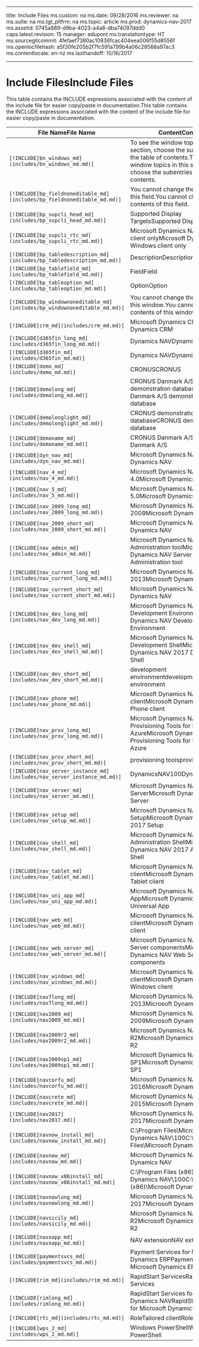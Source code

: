 
---
title: Include Files
ms.custom: na
ms.date: 09/28/2016
ms.reviewer: na
ms.suite: na
ms.tgt_pltfrm: na
ms.topic: article
ms.prod: dynamics-nav-2017
ms.assetid: 0745a889-d9ba-4023-a4a8-dba74097ddd0
caps.latest.revision: 15
manager: edupont
ms.translationtype: HT
ms.sourcegitcommit: 4fefaef7380ac10836fcac404eea006f55d8556f
ms.openlocfilehash: a5f30fe205b2f7fc591a799b4a06c28568a97ac3
ms.contentlocale: en-nz
ms.lasthandoff: 10/16/2017

---

# <a name="include-files"></a><span data-ttu-id="be1db-102">Include Files</span><span class="sxs-lookup"><span data-stu-id="be1db-102">Include Files</span></span>

<span data-ttu-id="be1db-103">This table contains the INCLUDE expressions associated with the content of the include file for easier copy/paste in documentation.</span><span class="sxs-lookup"><span data-stu-id="be1db-103">This table contains the INCLUDE expressions associated with the content of the include file for easier copy/paste in documentation.</span></span>

|<span data-ttu-id="be1db-104">File Name</span><span class="sxs-lookup"><span data-stu-id="be1db-104">File Name</span></span>   |<span data-ttu-id="be1db-105">Content</span><span class="sxs-lookup"><span data-stu-id="be1db-105">Content</span></span>  |
|------------|---------|
|`[!INCLUDE[bn_windows_md](includes/bn_windows_md.md)]`|<span data-ttu-id="be1db-106">To see the window topics in this section, choose the subentries in the table of contents.</span><span class="sxs-lookup"><span data-stu-id="be1db-106">To see the window topics in this section, choose the subentries in the table of contents.</span></span>|
|`[!INCLUDE[bp_fieldnoneditable_md](includes/bp_fieldnoneditable_md.md)]`|<span data-ttu-id="be1db-107">You cannot change the contents of this field.</span><span class="sxs-lookup"><span data-stu-id="be1db-107">You cannot change the contents of this field.</span></span>|
|`[!INCLUDE[bp_supcli_head_md](includes/bp_supcli_head_md.md)]`|<span data-ttu-id="be1db-108">Supported Display Targets</span><span class="sxs-lookup"><span data-stu-id="be1db-108">Supported Display Targets</span></span>|
|`[!INCLUDE[bp_supcli_rtc_md](includes/bp_supcli_rtc_md.md)]`|<span data-ttu-id="be1db-109">Microsoft Dynamics NAV Windows client only</span><span class="sxs-lookup"><span data-stu-id="be1db-109">Microsoft Dynamics NAV Windows client only</span></span>|
|`[!INCLUDE[bp_tabledescription_md](includes/bp_tabledescription_md.md)]`|<span data-ttu-id="be1db-110">Description</span><span class="sxs-lookup"><span data-stu-id="be1db-110">Description</span></span>| 
|`[!INCLUDE[bp_tablefield_md](includes/bp_tablefield_md.md)]`|<span data-ttu-id="be1db-111">Field</span><span class="sxs-lookup"><span data-stu-id="be1db-111">Field</span></span>|
|`[!INCLUDE[bp_tableoption_md](includes/bp_tableoption_md.md)]`|<span data-ttu-id="be1db-112">Option</span><span class="sxs-lookup"><span data-stu-id="be1db-112">Option</span></span>|
|`[!INCLUDE[bp_windownoneditable_md](includes/bp_windownoneditable_md.md)]`|<span data-ttu-id="be1db-113">You cannot change the contents of this window.</span><span class="sxs-lookup"><span data-stu-id="be1db-113">You cannot change the contents of this window.</span></span>|
|`[!INCLUDE[crm_md](includes/crm_md.md)]`|<span data-ttu-id="be1db-114">Microsoft Dynamics CRM</span><span class="sxs-lookup"><span data-stu-id="be1db-114">Microsoft Dynamics CRM</span></span>|
|`[!INCLUDE[d365fin_long_md](includes/d365fin_long_md.md)]`|<span data-ttu-id="be1db-115">Dynamics NAV</span><span class="sxs-lookup"><span data-stu-id="be1db-115">Dynamics NAV</span></span>|
|`[!INCLUDE[d365fin_md](includes/d365fin_md.md)]`|<span data-ttu-id="be1db-116">Dynamics NAV</span><span class="sxs-lookup"><span data-stu-id="be1db-116">Dynamics NAV</span></span>|
|`[!INCLUDE[demo_md](includes/demo_md.md)]`|<span data-ttu-id="be1db-117">CRONUS</span><span class="sxs-lookup"><span data-stu-id="be1db-117">CRONUS</span></span>|
|`[!INCLUDE[demolong_md](includes/demolong_md.md)]`|<span data-ttu-id="be1db-118">CRONUS Danmark A/S demonstration database</span><span class="sxs-lookup"><span data-stu-id="be1db-118">CRONUS Danmark A/S demonstration database</span></span>|
|`[!INCLUDE[demolonglight_md](includes/demolonglight_md.md)]`|<span data-ttu-id="be1db-119">CRONUS demonstration database</span><span class="sxs-lookup"><span data-stu-id="be1db-119">CRONUS demonstration database</span></span>|
|`[!INCLUDE[demoname_md](includes/demoname_md.md)]`|<span data-ttu-id="be1db-120">CRONUS Danmark A/S</span><span class="sxs-lookup"><span data-stu-id="be1db-120">CRONUS Danmark A/S</span></span>|
|`[!INCLUDE[dyn_nav_md](includes/dyn_nav_md.md)]`|<span data-ttu-id="be1db-121">Microsoft Dynamics NAV</span><span class="sxs-lookup"><span data-stu-id="be1db-121">Microsoft Dynamics NAV</span></span>|
|`[!INCLUDE[nav_4_md](includes/nav_4_md.md)]`|<span data-ttu-id="be1db-122">Microsoft Dynamics NAV 4.0</span><span class="sxs-lookup"><span data-stu-id="be1db-122">Microsoft Dynamics NAV 4.0</span></span>|
|`[!INCLUDE[nav_5_md](includes/nav_5_md.md)]`|<span data-ttu-id="be1db-123">Microsoft Dynamics NAV 5.0</span><span class="sxs-lookup"><span data-stu-id="be1db-123">Microsoft Dynamics NAV 5.0</span></span>|
|`[!INCLUDE[nav_2009_long_md](includes/nav_2009_long_md.md)]`|<span data-ttu-id="be1db-124">Microsoft Dynamics NAV 2009</span><span class="sxs-lookup"><span data-stu-id="be1db-124">Microsoft Dynamics NAV 2009</span></span>|
|`[!INCLUDE[nav_2009_short_md](includes/nav_2009_short_md.md)]`|<span data-ttu-id="be1db-125">Microsoft Dynamics NAV</span><span class="sxs-lookup"><span data-stu-id="be1db-125">Microsoft Dynamics NAV</span></span>|
|`[!INCLUDE[nav_admin_md](includes/nav_admin_md.md)]`|<span data-ttu-id="be1db-126">Microsoft Dynamics NAV Server Administration tool</span><span class="sxs-lookup"><span data-stu-id="be1db-126">Microsoft Dynamics NAV Server Administration tool</span></span>|
|`[!INCLUDE[nav_current_long_md](includes/nav_current_long_md.md)]`|<span data-ttu-id="be1db-127">Microsoft Dynamics NAV 2013</span><span class="sxs-lookup"><span data-stu-id="be1db-127">Microsoft Dynamics NAV 2013</span></span>|
|`[!INCLUDE[nav_current_short_md](includes/nav_current_short_md.md)]`|<span data-ttu-id="be1db-128">Microsoft Dynamics NAV</span><span class="sxs-lookup"><span data-stu-id="be1db-128">Microsoft Dynamics NAV</span></span>|
|`[!INCLUDE[nav_dev_long_md](includes/nav_dev_long_md.md)]`|<span data-ttu-id="be1db-129">Microsoft Dynamics NAV Development Environment</span><span class="sxs-lookup"><span data-stu-id="be1db-129">Microsoft Dynamics NAV Development Environment</span></span>|
|`[!INCLUDE[nav_dev_shell_md](includes/nav_dev_shell_md.md)]`|<span data-ttu-id="be1db-130">Microsoft Dynamics NAV 2017 Development Shell</span><span class="sxs-lookup"><span data-stu-id="be1db-130">Microsoft Dynamics NAV 2017 Development Shell</span></span>|
|`[!INCLUDE[nav_dev_short_md](includes/nav_dev_short_md.md)]`|<span data-ttu-id="be1db-131">development environment</span><span class="sxs-lookup"><span data-stu-id="be1db-131">development environment</span></span>|
|`[!INCLUDE[nav_phone_md](includes/nav_phone_md.md)]`|<span data-ttu-id="be1db-132">Microsoft Dynamics NAV Phone client</span><span class="sxs-lookup"><span data-stu-id="be1db-132">Microsoft Dynamics NAV Phone client</span></span>|
|`[!INCLUDE[nav_prov_long_md](includes/nav_prov_long_md.md)]`|<span data-ttu-id="be1db-133">Microsoft Dynamics NAV Provisioning Tools for Microsoft Azure</span><span class="sxs-lookup"><span data-stu-id="be1db-133">Microsoft Dynamics NAV Provisioning Tools for Microsoft Azure</span></span>|
|`[!INCLUDE[nav_prov_short_md](includes/nav_prov_short_md.md)]`|<span data-ttu-id="be1db-134">provisioning tools</span><span class="sxs-lookup"><span data-stu-id="be1db-134">provisioning tools</span></span>|
|`[!INCLUDE[nav_server_instance_md](includes/nav_server_instance_md.md)]`|<span data-ttu-id="be1db-135">DynamicsNAV100</span><span class="sxs-lookup"><span data-stu-id="be1db-135">DynamicsNAV100</span></span>|
|`[!INCLUDE[nav_server_md](includes/nav_server_md.md)]`|<span data-ttu-id="be1db-136">Microsoft Dynamics NAV Server</span><span class="sxs-lookup"><span data-stu-id="be1db-136">Microsoft Dynamics NAV Server</span></span>|
|`[!INCLUDE[nav_setup_md](includes/nav_setup_md.md)]`|<span data-ttu-id="be1db-137">Microsoft Dynamics NAV 2017 Setup</span><span class="sxs-lookup"><span data-stu-id="be1db-137">Microsoft Dynamics NAV 2017 Setup</span></span>|
|`[!INCLUDE[nav_shell_md](includes/nav_shell_md.md)]`|<span data-ttu-id="be1db-138">Microsoft Dynamics NAV 2017 Administration Shell</span><span class="sxs-lookup"><span data-stu-id="be1db-138">Microsoft Dynamics NAV 2017 Administration Shell</span></span>|
|`[!INCLUDE[nav_tablet_md](includes/nav_tablet_md.md)]`|<span data-ttu-id="be1db-139">Microsoft Dynamics NAV Tablet client</span><span class="sxs-lookup"><span data-stu-id="be1db-139">Microsoft Dynamics NAV Tablet client</span></span>|
|`[!INCLUDE[nav_uni_app_md](includes/nav_uni_app_md.md)]`|<span data-ttu-id="be1db-140">Microsoft Dynamics NAV Universal App</span><span class="sxs-lookup"><span data-stu-id="be1db-140">Microsoft Dynamics NAV Universal App</span></span>|
|`[!INCLUDE[nav_web_md](includes/nav_web_md.md)]`|<span data-ttu-id="be1db-141">Microsoft Dynamics NAV Web client</span><span class="sxs-lookup"><span data-stu-id="be1db-141">Microsoft Dynamics NAV Web client</span></span>|
|`[!INCLUDE[nav_web_server_md](includes/nav_web_server_md.md)]`|<span data-ttu-id="be1db-142">Microsoft Dynamics NAV Web Server components</span><span class="sxs-lookup"><span data-stu-id="be1db-142">Microsoft Dynamics NAV Web Server components</span></span>|
|`[!INCLUDE[nav_windows_md](includes/nav_windows_md.md)]`|<span data-ttu-id="be1db-143">Microsoft Dynamics NAV Windows client</span><span class="sxs-lookup"><span data-stu-id="be1db-143">Microsoft Dynamics NAV Windows client</span></span>|
|`[!INCLUDE[nav7long_md](includes/nav7long_md.md)]`|<span data-ttu-id="be1db-144">Microsoft Dynamics NAV 2013</span><span class="sxs-lookup"><span data-stu-id="be1db-144">Microsoft Dynamics NAV 2013</span></span>|
|`[!INCLUDE[nav2009_md](includes/nav2009_md.md)]`|<span data-ttu-id="be1db-145">Microsoft Dynamics NAV 2009</span><span class="sxs-lookup"><span data-stu-id="be1db-145">Microsoft Dynamics NAV 2009</span></span>|
|`[!INCLUDE[nav2009r2_md](includes/nav2009r2_md.md)]`|<span data-ttu-id="be1db-146">Microsoft Dynamics NAV 2009 R2</span><span class="sxs-lookup"><span data-stu-id="be1db-146">Microsoft Dynamics NAV 2009 R2</span></span>|
|`[!INCLUDE[nav2009sp1_md](includes/nav2009sp1_md.md)]`|<span data-ttu-id="be1db-147">Microsoft Dynamics NAV 2009 SP1</span><span class="sxs-lookup"><span data-stu-id="be1db-147">Microsoft Dynamics NAV 2009 SP1</span></span>|
|`[!INCLUDE[navcorfu_md](includes/navcorfu_md.md)]`|<span data-ttu-id="be1db-148">Microsoft Dynamics NAV 2016</span><span class="sxs-lookup"><span data-stu-id="be1db-148">Microsoft Dynamics NAV 2016</span></span>|
|`[!INCLUDE[navcrete_md](includes/navcrete_md.md)]`|<span data-ttu-id="be1db-149">Microsoft Dynamics NAV 2015</span><span class="sxs-lookup"><span data-stu-id="be1db-149">Microsoft Dynamics NAV 2015</span></span>|
|`[!INCLUDE[nav2017](includes/nav2017.md)]`|<span data-ttu-id="be1db-150">Microsoft Dynamics NAV 2017</span><span class="sxs-lookup"><span data-stu-id="be1db-150">Microsoft Dynamics NAV 2017</span></span>|
|`[!INCLUDE[navnow_install_md](includes/navnow_install_md.md)]`|<span data-ttu-id="be1db-151">C:\\Program Files\\Microsoft Dynamics NAV\\100</span><span class="sxs-lookup"><span data-stu-id="be1db-151">C:\\Program Files\\Microsoft Dynamics NAV\\100</span></span>|
|`[!INCLUDE[navnow_md](includes/navnow_md.md)]`|<span data-ttu-id="be1db-152">Microsoft Dynamics NAV</span><span class="sxs-lookup"><span data-stu-id="be1db-152">Microsoft Dynamics NAV</span></span>|
|`[!INCLUDE[navnow_x86install_md](includes/navnow_x86install_md.md)]`|<span data-ttu-id="be1db-153">C:\\Program Files \(x86\)\\Microsoft Dynamics NAV\\100</span><span class="sxs-lookup"><span data-stu-id="be1db-153">C:\\Program Files \(x86\)\\Microsoft Dynamics NAV\\100</span></span>|
|`[!INCLUDE[navnowlong_md](includes/navnowlong_md.md)]`|<span data-ttu-id="be1db-154">Microsoft Dynamics NAV 2017</span><span class="sxs-lookup"><span data-stu-id="be1db-154">Microsoft Dynamics NAV 2017</span></span>|
|`[!INCLUDE[navsicily_md](includes/navsicily_md.md)]`|<span data-ttu-id="be1db-155">Microsoft Dynamics NAV 2013 R2</span><span class="sxs-lookup"><span data-stu-id="be1db-155">Microsoft Dynamics NAV 2013 R2</span></span>|
|`[!INCLUDE[navxapp_md](includes/navxapp_md.md)]`|<span data-ttu-id="be1db-156">NAV extension</span><span class="sxs-lookup"><span data-stu-id="be1db-156">NAV extension</span></span>|
|`[!INCLUDE[paymentsvcs_md](includes/paymentsvcs_md.md)]`|<span data-ttu-id="be1db-157">Payment Services for Microsoft Dynamics ERP</span><span class="sxs-lookup"><span data-stu-id="be1db-157">Payment Services for Microsoft Dynamics ERP</span></span>|
|`[!INCLUDE[rim_md](includes/rim_md.md)]`|<span data-ttu-id="be1db-158">RapidStart Services</span><span class="sxs-lookup"><span data-stu-id="be1db-158">RapidStart Services</span></span>|
|`[!INCLUDE[rimlong_md](includes/rimlong_md.md)]`|<span data-ttu-id="be1db-159">RapidStart Services for Microsoft Dynamics NAV</span><span class="sxs-lookup"><span data-stu-id="be1db-159">RapidStart Services for Microsoft Dynamics NAV</span></span>|
|`[!INCLUDE[rtc_md](includes/rtc_md.md)]`|<span data-ttu-id="be1db-160">RoleTailored client</span><span class="sxs-lookup"><span data-stu-id="be1db-160">RoleTailored client</span></span>|
|`[!INCLUDE[wps_2_md](includes/wps_2_md.md)]`|<span data-ttu-id="be1db-161">Windows PowerShell</span><span class="sxs-lookup"><span data-stu-id="be1db-161">Windows PowerShell</span></span>|

